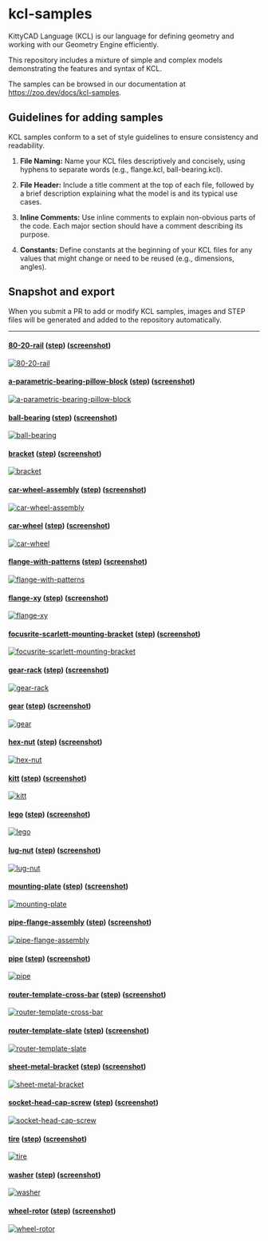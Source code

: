 # kcl-samples

KittyCAD Language (KCL) is our language for defining geometry and working with our Geometry Engine efficiently.

This repository includes a mixture of simple and complex models demonstrating the features and syntax of KCL.

The samples can be browsed in our documentation at <https://zoo.dev/docs/kcl-samples>.

## Guidelines for adding samples

KCL samples conform to a set of style guidelines to ensure consistency and readability.

1. **File Naming:** Name your KCL files descriptively and concisely, using hyphens to separate words (e.g., flange.kcl, ball-bearing.kcl).

2. **File Header:** Include a title comment at the top of each file, followed by a brief description explaining what the model is and its typical use cases.

3. **Inline Comments:** Use inline comments to explain non-obvious parts of the code. Each major section should have a comment describing its purpose.

4. **Constants:** Define constants at the beginning of your KCL files for any values that might change or need to be reused (e.g., dimensions, angles).

## Snapshot and export

When you submit a PR to add or modify KCL samples, images and STEP files will be generated and added to the repository automatically.

---
#### [80-20-rail](80-20-rail.kcl) ([step](step/80-20-rail.step)) ([screenshot](screenshots/80-20-rail.png))
[![80-20-rail](screenshots/80-20-rail.png)](80-20-rail.kcl)
#### [a-parametric-bearing-pillow-block](a-parametric-bearing-pillow-block.kcl) ([step](step/a-parametric-bearing-pillow-block.step)) ([screenshot](screenshots/a-parametric-bearing-pillow-block.png))
[![a-parametric-bearing-pillow-block](screenshots/a-parametric-bearing-pillow-block.png)](a-parametric-bearing-pillow-block.kcl)
#### [ball-bearing](ball-bearing.kcl) ([step](step/ball-bearing.step)) ([screenshot](screenshots/ball-bearing.png))
[![ball-bearing](screenshots/ball-bearing.png)](ball-bearing.kcl)
#### [bracket](bracket.kcl) ([step](step/bracket.step)) ([screenshot](screenshots/bracket.png))
[![bracket](screenshots/bracket.png)](bracket.kcl)
#### [car-wheel-assembly](car-wheel-assembly.kcl) ([step](step/car-wheel-assembly.step)) ([screenshot](screenshots/car-wheel-assembly.png))
[![car-wheel-assembly](screenshots/car-wheel-assembly.png)](car-wheel-assembly.kcl)
#### [car-wheel](car-wheel.kcl) ([step](step/car-wheel.step)) ([screenshot](screenshots/car-wheel.png))
[![car-wheel](screenshots/car-wheel.png)](car-wheel.kcl)
#### [flange-with-patterns](flange-with-patterns.kcl) ([step](step/flange-with-patterns.step)) ([screenshot](screenshots/flange-with-patterns.png))
[![flange-with-patterns](screenshots/flange-with-patterns.png)](flange-with-patterns.kcl)
#### [flange-xy](flange-xy.kcl) ([step](step/flange-xy.step)) ([screenshot](screenshots/flange-xy.png))
[![flange-xy](screenshots/flange-xy.png)](flange-xy.kcl)
#### [focusrite-scarlett-mounting-bracket](focusrite-scarlett-mounting-bracket.kcl) ([step](step/focusrite-scarlett-mounting-bracket.step)) ([screenshot](screenshots/focusrite-scarlett-mounting-bracket.png))
[![focusrite-scarlett-mounting-bracket](screenshots/focusrite-scarlett-mounting-bracket.png)](focusrite-scarlett-mounting-bracket.kcl)
#### [gear-rack](gear-rack.kcl) ([step](step/gear-rack.step)) ([screenshot](screenshots/gear-rack.png))
[![gear-rack](screenshots/gear-rack.png)](gear-rack.kcl)
#### [gear](gear.kcl) ([step](step/gear.step)) ([screenshot](screenshots/gear.png))
[![gear](screenshots/gear.png)](gear.kcl)
#### [hex-nut](hex-nut.kcl) ([step](step/hex-nut.step)) ([screenshot](screenshots/hex-nut.png))
[![hex-nut](screenshots/hex-nut.png)](hex-nut.kcl)
#### [kitt](kitt.kcl) ([step](step/kitt.step)) ([screenshot](screenshots/kitt.png))
[![kitt](screenshots/kitt.png)](kitt.kcl)
#### [lego](lego.kcl) ([step](step/lego.step)) ([screenshot](screenshots/lego.png))
[![lego](screenshots/lego.png)](lego.kcl)
#### [lug-nut](lug-nut.kcl) ([step](step/lug-nut.step)) ([screenshot](screenshots/lug-nut.png))
[![lug-nut](screenshots/lug-nut.png)](lug-nut.kcl)
#### [mounting-plate](mounting-plate.kcl) ([step](step/mounting-plate.step)) ([screenshot](screenshots/mounting-plate.png))
[![mounting-plate](screenshots/mounting-plate.png)](mounting-plate.kcl)
#### [pipe-flange-assembly](pipe-flange-assembly.kcl) ([step](step/pipe-flange-assembly.step)) ([screenshot](screenshots/pipe-flange-assembly.png))
[![pipe-flange-assembly](screenshots/pipe-flange-assembly.png)](pipe-flange-assembly.kcl)
#### [pipe](pipe.kcl) ([step](step/pipe.step)) ([screenshot](screenshots/pipe.png))
[![pipe](screenshots/pipe.png)](pipe.kcl)
#### [router-template-cross-bar](router-template-cross-bar.kcl) ([step](step/router-template-cross-bar.step)) ([screenshot](screenshots/router-template-cross-bar.png))
[![router-template-cross-bar](screenshots/router-template-cross-bar.png)](router-template-cross-bar.kcl)
#### [router-template-slate](router-template-slate.kcl) ([step](step/router-template-slate.step)) ([screenshot](screenshots/router-template-slate.png))
[![router-template-slate](screenshots/router-template-slate.png)](router-template-slate.kcl)
#### [sheet-metal-bracket](sheet-metal-bracket.kcl) ([step](step/sheet-metal-bracket.step)) ([screenshot](screenshots/sheet-metal-bracket.png))
[![sheet-metal-bracket](screenshots/sheet-metal-bracket.png)](sheet-metal-bracket.kcl)
#### [socket-head-cap-screw](socket-head-cap-screw.kcl) ([step](step/socket-head-cap-screw.step)) ([screenshot](screenshots/socket-head-cap-screw.png))
[![socket-head-cap-screw](screenshots/socket-head-cap-screw.png)](socket-head-cap-screw.kcl)
#### [tire](tire.kcl) ([step](step/tire.step)) ([screenshot](screenshots/tire.png))
[![tire](screenshots/tire.png)](tire.kcl)
#### [washer](washer.kcl) ([step](step/washer.step)) ([screenshot](screenshots/washer.png))
[![washer](screenshots/washer.png)](washer.kcl)
#### [wheel-rotor](wheel-rotor.kcl) ([step](step/wheel-rotor.step)) ([screenshot](screenshots/wheel-rotor.png))
[![wheel-rotor](screenshots/wheel-rotor.png)](wheel-rotor.kcl)
